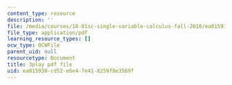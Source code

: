 ```yaml
---
content_type: resource
description: ''
file: /media/courses/18-01sc-single-variable-calculus-fall-2010/ea015930cd52e6e47e418259f8e3569f_Bv9kVDcj7yo.pdf
file_type: application/pdf
learning_resource_types: []
ocw_type: OCWFile
parent_uid: null
resourcetype: Document
title: 3play pdf file
uid: ea015930-cd52-e6e4-7e41-8259f8e3569f
---
```

